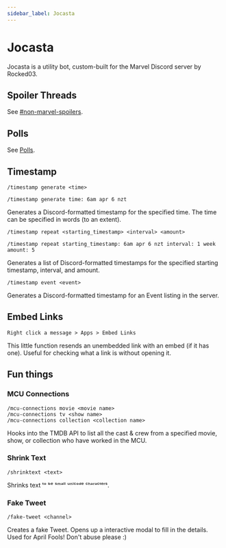 ```yaml
---
sidebar_label: Jocasta
---
```


# Jocasta

Jocasta is a utility bot, custom-built for the Marvel Discord server by Rocked03.

## Spoiler Threads

See [#non-marvel-spoilers](../server-layout/channels/spoiler-channels#non-marvel-spoilers).


## Polls

See [Polls](../events/polls).


## Timestamp

```
/timestamp generate <time>

/timestamp generate time: 6am apr 6 nzt
```

Generates a Discord-formatted timestamp for the specified time. The time can be specified in words (to an extent).

```
/timestamp repeat <starting_timestamp> <interval> <amount>

/timestamp repeat starting_timestamp: 6am apr 6 nzt interval: 1 week amount: 5
```

Generates a list of Discord-formatted timestamps for the specified starting timestamp, interval, and amount.

```
/timestamp event <event>
```

Generates a Discord-formatted timestamp for an Event listing in the server.


## Embed Links

`Right click a message > Apps > Embed Links`

This little function resends an unembedded link with an embed (if it has one). Useful for checking what a link is without opening it.


## Fun things

### MCU Connections

```
/mcu-connections movie <movie name>
/mcu-connections tv <show name>
/mcu-connections collection <collection name>
```

Hooks into the TMDB API to list all the cast & crew from a specified movie, show, or collection who have worked in the MCU. 

### Shrink Text

```
/shrinktext <text>
```

Shrinks text ᵗᵒ ᵇᵉ ˢᵐᵃˡˡ ᵘⁿⁱᶜᵒᵈᵉ ᶜʰᵃʳᵃᶜᵗᵉʳˢ.

### Fake Tweet

```
/fake-tweet <channel>
```

Creates a fake Tweet. Opens up a interactive modal to fill in the details. Used for April Fools! Don't abuse please :)

